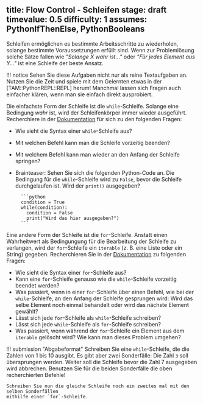 title: Flow Control - Schleifen
stage: draft
timevalue: 0.5
difficulty: 1
assumes: PythonIfThenElse, PythonBooleans
---
Schleifen ermöglichen es bestimmte Arbeitsschritte zu wiederholen, solange bestimmte
Voraussetzungen erfüllt sind. Wenn zur Problemlösung solche Sätze fallen wie _"Solange X
wahr ist..."_ oder _"Für jedes Element aus Y..."_ ist eine Schleife der beste Ansatz.

!!! notice 
    Sehen Sie diese Aufgaben nicht nur als reine Textaufgaben an. Nutzen Sie die Zeit und spiele mit
    dem Gelernten etwas in der [TAM::PythonREPL::REPL] herum! Manchmal lassen sich Fragen auch
    einfacher klären, wenn man sie einfach direkt ausprobiert.

Die einfachste Form der Schleife ist die `while`-Schleife. 
Solange eine Bedingung _wahr_ ist, wird der Schleifenkörper immer wieder ausgeführt.  
Recherchiere in der
[Dokumentation](https://docs.python.org/3.8/reference/compound_stmts.html#the-if-statement) für sich
zu den folgenden Fragen:
  
- Wie sieht die Syntax einer `while`-Schleife aus?
- Mit welchen Befehl kann man die Schleife vorzeitig beenden?
- Mit welchem Befehl kann man wieder an den Anfang der Schleife springen?
- Brainteaser: Sehen Sie sich die folgenden Python-Code an. Die Bedingung für die `while`-Schleife
  wird zu `False`, bevor die Schleife durchgelaufen ist. Wird der `print()` ausgegeben?
       
        ```python
        condition = True
        while(condition):
          condition = False
          print("Wird das hier ausgegeben?")
        ```

Eine andere Form der Schleife ist die `for`-Schleife. Anstatt einen Wahrheitwert als Bedingungung
für die Bearbeitung der Schleife zu verlangen, wird der `for`-Schleife ein `iterable` (z. B. eine
Liste oder ein String) gegeben. Recherchieren Sie in der
[Dokumentation](https://docs.python.org/3.8/tutorial/controlflow.html#for-statements) zu folgenden
Fragen:

- Wie sieht die Syntax einer `for`-Schleife aus?
- Kann eine `for`-Schleife genauso wie die `while`-Schleife vorzeitig beendet werden?
- Was passiert, wenn in einer `for`-Schleife über einen Befehl, wie bei der `while`-Schleife, an
  den Anfang der Schleife gesprungen wird: Wird das selbe Element noch einmal behandelt oder wird
  das nächste Element gewählt?
- Lässt sich jede `for`-Schleife als `while`-Schleife schreiben? 
- Lässt sich jede `while`-Schleife als `for`-Schleife schreiben?
- Was passiert, wenn während der `for`-Schleife ein Element aus dem `iterable` gelöscht wird? Wie
  kann man dieses Problem umgehen?

!!! submission "Abgabeformat"
    Schreiben Sie eine `while`-Schleife, die die Zahlen von 1 bis 10 ausgibt. Es gibt aber zwei
    Sonderfälle: Die Zahl `3` soll übersprungen werden. Weiter soll die Schleife bevor die Zahl 7
    ausgegeben wird abbrechen. Benutzen Sie für die beiden Sonderfälle die oben recherchierten
    Befehle! 

    Schreiben Sie nun die gleiche Schleife noch ein zweites mal mit den selben Sonderfällen 
    mithilfe einer `for`-Schleife.

<!-- !!! notice
    Sie können für die Zahlen von 1 bis 10 die Funktion
    [`range()`](https://docs.python.org/3/library/stdtypes.html?highlight=range#ranges) benutzen.
    Das ist vor allem bei `for`-Schleifen hilfreich. -->